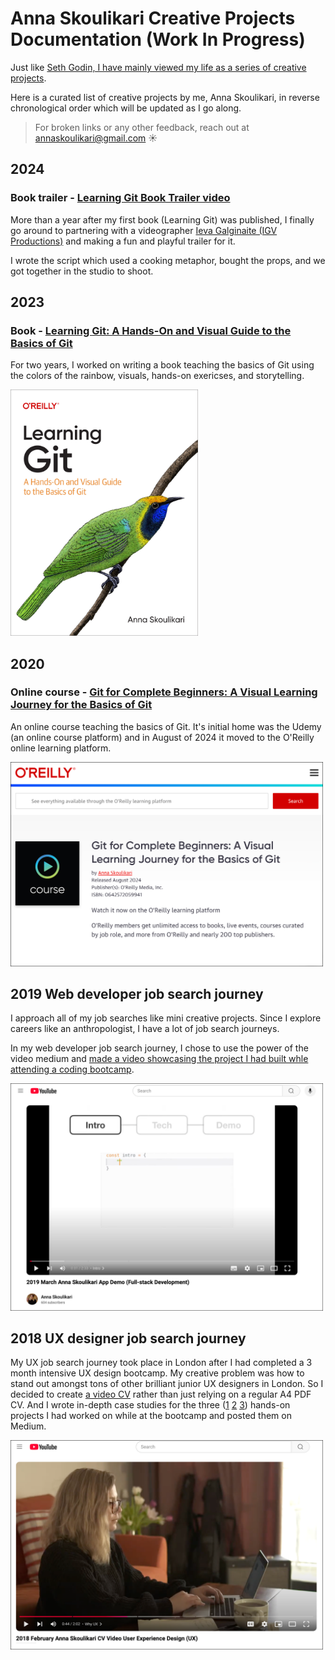 # Anna Skoulikari Creative Projects Documentation (Work In Progress)

Just like [Seth Godin, I have mainly viewed my life as a series of creative projects](https://seths.blog/2014/07/thirty-years-of-projects/).


Here is a curated list of creative projects by me, Anna Skoulikari, in reverse chronological order which will be updated as I go along. 


> For broken links or any other feedback, reach out at annaskoulikari@gmail.com ☀️


## 2024 

### Book trailer - [Learning Git Book Trailer video](https://www.youtube.com/watch?v=GAbERXgwzwU)

More than a year after my first book (Learning Git) was published, I finally go around to partnering with a videographer [Ieva Galginaite (IGV Productions)](https://www.igvproductions.com/) and making a fun and playful trailer for it. 

I wrote the script which used a cooking metaphor, bought the props, and we got together in the studio to shoot.

## 2023 

### Book - [Learning Git: A Hands-On and Visual Guide to the Basics of Git](https://www.amazon.com/Learning-Git-Hands-Visual-Basics/dp/1098133919) 

For two years, I worked on writing a book teaching the basics of Git using the colors of the rainbow, visuals, hands-on exericses, and storytelling. 

<img src="./images/2023_03_10_learning_git_cover.jpg" alt="Cover of Learning Git: A Hands-On and Visual Guide to the Basics of Git" width="300"/>

## 2020 

### Online course - [Git for Complete Beginners: A Visual Learning Journey for the Basics of Git](https://learning.oreilly.com/course/git-for-complete/0642572059965/)

An online course teaching the basics of Git. It's initial home was the Udemy (an online course platform) and in August of 2024 it moved to the O'Reilly online learning platform. 

<img src="./images/2024_08_git_online_course.png" alt="Online course page on the O'Reilly online learning platform" width="500"/>

## 2019 Web developer job search journey 

I approach all of my job searches like mini creative projects. Since I explore careers like an anthropologist, I have a lot of job search journeys. 

In my web developer job search journey, I chose to use the power of the video medium and [made a video showcasing the project I had built whle attending a coding bootcamp](https://www.youtube.com/watch?v=iWesF6zGkWo).

<img src="./images/2019_03_web_development_video.png" alt="Coding bootcamp project vide on YouTube" width="500"/>

## 2018 UX designer job search journey 

My UX job search journey took place in London after I had completed a 3 month intensive UX design bootcamp. My creative problem was how to stand out amongst tons of other brilliant junior UX designers in London. So I decided to create [a video CV](https://youtu.be/HkIIrJKXZl0) rather than just relying on a regular A4 PDF CV. And I wrote in-depth case studies for the three ([1](https://medium.com/anna-skoulikari/project-1-deki-and-the-mobile-app-in-depth-case-study-c7bca4eca76c) [2](https://medium.com/anna-skoulikari/project-2-palmersville-training-and-the-responsive-website-in-depth-case-study-62adc1704d0d) [3](https://medium.com/anna-skoulikari/project-3-funky-spaces-and-the-website-optimisation-in-depth-case-study-6c0296be9f80)) hands-on projects I had worked on while at the bootcamp and posted them on Medium.

<img src="./images/2018_02_ux_design_video_cv.png" alt="Coding bootcamp project vide on YouTube" width="500"/>
